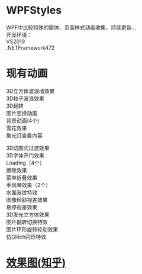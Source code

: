 # WPFStyles
WPF中比较特殊的窗体、页面样式动画收集，持续更新...  
开发环境：  
VS2019  
.NETFramework472  

# 现有动画
3D立方体波浪墙效果  
3D粒子波浪效果  
3D翻转  
图片变换动画  
背景动画(4个)  
雪花效果   
聚光灯查看内容

3D切图式过渡效果  
3D字体开门效果  
Loading（4个）  
擦除效果  
菜单折叠效果  
手风琴效果（2个）  
水面波纹特效  
图像倾斜视差效果  
悬停视差效果  
3D发光立方体效果  
图片翻转切换特效  
图片环形旋转轮动效果  
仿Glitch闪烁特效



# [效果图(知乎)](https://zhuanlan.zhihu.com/p/459008647)